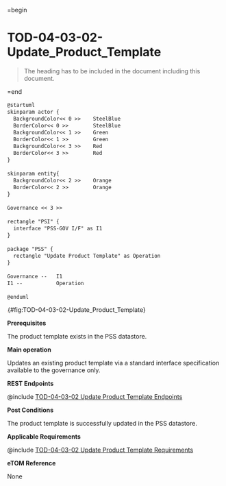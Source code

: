 =begin

# TOD-04-03-02-Update_Product_Template

> The heading has to be included in the document including this document.

=end

```plantuml
@startuml
skinparam actor {
  BackgroundColor<< 0 >> 	SteelBlue
  BorderColor<< 0 >> 		SteelBlue
  BackgroundColor<< 1 >> 	Green
  BorderColor<< 1 >> 		Green
  BackgroundColor<< 3 >> 	Red
  BorderColor<< 3 >> 		Red
}

skinparam entity{
  BackgroundColor<< 2 >> 	Orange
  BorderColor<< 2 >> 		Orange
}

Governance << 3 >>

rectangle "PSI" {
  interface "PSS-GOV I/F" as I1
}

package "PSS" {
  rectangle "Update Product Template" as Operation
}

Governance --   I1
I1 --           Operation

@enduml

```

![**TOD-04-03-02**: Update Product Template](../../common/pixel.png){#fig:TOD-04-03-02-Update_Product_Template}

**Prerequisites**

The product template exists in the PSS datastore.

**Main operation**

Updates an existing product template via a standard interface specification available to the governance only.

**REST Endpoints**

@include [TOD-04-03-02 Update Product Template Endpoints](endpoints/TOD-04-03-02-Update_Product_Template-endpoints.md)

**Post Conditions**

The product template is successfully updated in the PSS datastore.

**Applicable Requirements**

@include [TOD-04-03-02 Update Product Template Requirements](requirements/TOD-04-03-02-Update_Product_Template-requirements.md)

**eTOM Reference**

None

